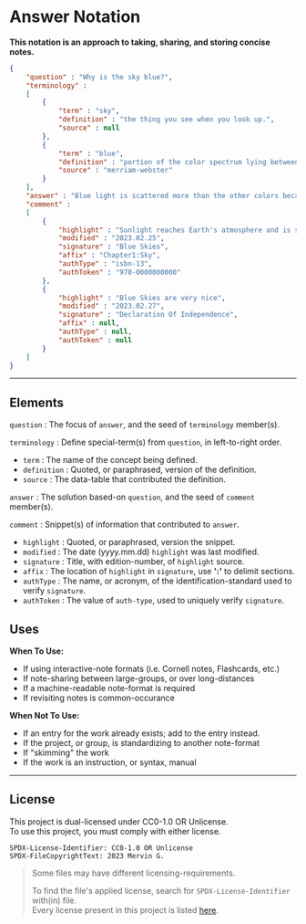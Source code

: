 <!--
  SPDX-License-Identifer: CC0-1.0 OR Unlicense
  SPDX-FileCopyrightText: 2023 Mervin G.

  SPDX-FileType: DOCUMENTATION
  SPDX-FileType: TEXT

  SPDX-FileComment: Overview of project details.
-->

# Answer Notation

**This notation is an approach to taking, sharing, and storing concise notes.**

```json
{
	"question" : "Why is the sky blue?",
	"terminology" :
	[
		{
			"term" : "sky",
			"definition" : "the thing you see when you look up.",
			"source" : null
		},
		{
			"term" : "blue",
			"definition" : "portion of the color spectrum lying between green and violet.",
			"source" : "merriam-webster"
		}
	],
	"answer" : "Blue light is scattered more than the other colors because it travels as shorter, smaller waves.",
	"comment" :
	[
		{
			"highlight" : "Sunlight reaches Earth's atmosphere and is scattered in all directions by all the gases and particles in the air",
			"modified" : "2023.02.25",
			"signature" : "Blue Skies",
			"affix" : "Chapter1:Sky",
			"authType" : "isbn-13",
			"authToken" : "978-0000000000"
		},
		{
			"highlight" : "Blue Skies are very nice",
			"modified" : "2023.02.27",
			"signature" : "Declaration Of Independence",
			"affix" : null,
			"authType" : null,
			"authToken" : null
		}
	]	
}
```

___

## Elements

`question` : The focus of `answer`, and the seed of `terminology` member(s).

`terminology` : Define special-term(s) from `question`, in left-to-right order.

+ `term` : The name of the concept being defined.
+ `definition` : Quoted, or paraphrased, version of the definition.
+ `source` : The data-table that contributed the definition.

`answer` : The solution based-on `question`, and the seed of `comment` member(s).

`comment` : Snippet(s) of information that contributed to `answer`.

+ `highlight` : Quoted, or paraphrased, version the snippet.
+ `modified` : The date (yyyy.mm.dd) `highlight` was last modified.
+ `signature` : Title, with edition-number, of `highlight` source.
+ `affix` : The location of `highlight` in `signature`, use **':'** to delimit sections.
+ `authType` :  The name, or acronym, of the identification-standard used to verify `signature`.
+ `authToken` : The value of `auth-type`, used to uniquely verify `signature`.


## Uses

**When To Use:**

+ If using interactive-note formats (i.e. Cornell notes, Flashcards, etc.)
+ If note-sharing between large-groups, or over long-distances
+ If a machine-readable note-format is required
+ If revisiting notes is common-occurance

**When Not To Use:**

+ If an entry for the work already exists; add to the entry instead.
+ If the project, or group, is standardizing to another note-format
+ If "skimming" the work
+ If the work is an instruction, or syntax, manual

___

## License

This project is dual-licensed under CC0-1.0 OR Unlicense.
<br>
To use this project, you must comply with either license.

```
SPDX-License-Identifier: CC0-1.0 OR Unlicense
SPDX-FileCopyrightText: 2023 Mervin G.
```

> Some files may have different licensing-requirements.
>
> To find the file's applied license,
> search for `SPDX-License-Identifier` with(in) file.
> <br>
> Every license present in this project is listed [here](LICENSES).
